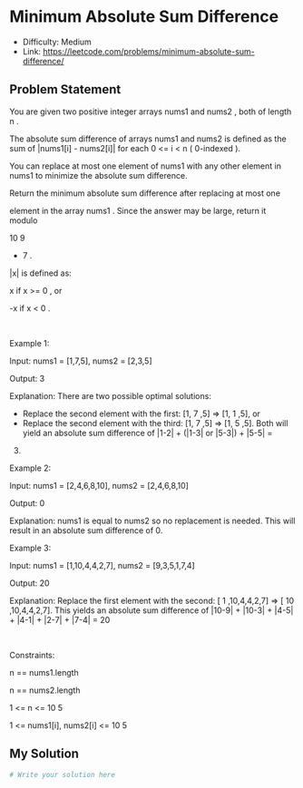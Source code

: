 # Minimum Absolute Sum Difference
- Difficulty: Medium
- Link: https://leetcode.com/problems/minimum-absolute-sum-difference/

## Problem Statement

You are given two positive integer arrays 
nums1
 and 
nums2
, both of length 
n
.


The 
absolute sum difference
 of arrays 
nums1
 and 
nums2
 is defined as the 
sum
 of 
|nums1[i] - nums2[i]|
 for each 
0 <= i < n
 (
0-indexed
).


You can replace 
at most one
 element of 
nums1
 with 
any
 other element in 
nums1
 to 
minimize
 the absolute sum difference.


Return the 
minimum absolute sum difference 
after
 replacing at most one
 
element in the array 
nums1
.
 Since the answer may be large, return it 
modulo
 
10
9
 + 7
.


|x|
 is defined as:




x
 if 
x >= 0
, or


-x
 if 
x < 0
.




 


Example 1:




Input:
 nums1 = [1,7,5], nums2 = [2,3,5]

Output:
 3

Explanation: 
There are two possible optimal solutions:
- Replace the second element with the first: [1,
7
,5] => [1,
1
,5], or
- Replace the second element with the third: [1,
7
,5] => [1,
5
,5].
Both will yield an absolute sum difference of 
|1-2| + (|1-3| or |5-3|) + |5-5| = 
3.



Example 2:




Input:
 nums1 = [2,4,6,8,10], nums2 = [2,4,6,8,10]

Output:
 0

Explanation: 
nums1 is equal to nums2 so no replacement is needed. This will result in an 
absolute sum difference of 0.



Example 3:




Input:
 nums1 = [1,10,4,4,2,7], nums2 = [9,3,5,1,7,4]

Output:
 20

Explanation: 
Replace the first element with the second: [
1
,10,4,4,2,7] => [
10
,10,4,4,2,7].
This yields an absolute sum difference of 
|10-9| + |10-3| + |4-5| + |4-1| + |2-7| + |7-4| = 20




 


Constraints:




n == nums1.length


n == nums2.length


1 <= n <= 10
5


1 <= nums1[i], nums2[i] <= 10
5

## My Solution

```python
# Write your solution here
```
